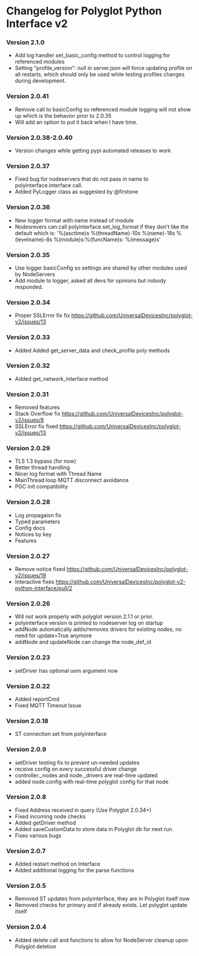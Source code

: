 # __Changelog for Polyglot Python Interface v2__

### Version 2.1.0
- Add log handler set_basic_config method to control logging for referenced modules
- Setting "profile_version": null
  in server.json will force updating profile on all restarts, which should only
  be used while testing profiles changes during development.

### Version 2.0.41
- Remove call to basicConfig so referenced module logging will not show up which
  is the behavior prior to 2.0.35
- Will add an option to put it back when I have time.

### Version 2.0.38-2.0.40
- Version changes while getting pypi automated releases to work

### Version 2.0.37
- Fixed bug for nodeservers that do not pass in name to polyinterface.Interface call.
- Added PyLogger class as suggested by @firstone

### Version 2.0.36
- New logger format with name instead of module
- Nodesrevers can call polyinterface.set_log_format if they don't like the default which is:
  '%(asctime)s %(threadName)-10s %(name)-18s %(levelname)-8s %(module)s:%(funcName)s: %(message)s'

### Version 2.0.35
- Use logger basicConfig so settings are shared by other modules used by NodeServers
- Add module to logger, asked all devs for opinions but nobody responded.

### Version 2.0.34
* Proper SSLError fix fix https://github.com/UniversalDevicesInc/polyglot-v2/issues/13

### Version 2.0.33
* Added Added get_server_data and check_profile poly methods

### Version 2.0.32
* Added get_network_interface method

### Version 2.0.31
* Removed features
* Stack Overflow fix https://github.com/UniversalDevicesInc/polyglot-v2/issues/8
* SSLError fix fixed https://github.com/UniversalDevicesInc/polyglot-v2/issues/13

### Version 2.0.29
* TLS 1.3 bypass (for now)
* Better thread handling
* Nicer log format with Thread Name
* MainThread loop MQTT disconnect avoidance
* PGC init compatibility

### Version 2.0.28
* Log propagaion fix
* Typed parameters
* Config docs
* Notices by key
* Features

### Version 2.0.27
* Remove notice fixed https://github.com/UniversalDevicesInc/polyglot-v2/issues/19
* Interactive fixes https://github.com/UniversalDevicesInc/polyglot-v2-python-interface/pull/2

### Version 2.0.26
* Will not work properly with polyglot version 2.1.1 or prior.
* polyinterface version is printed to nodeserver log on startup
* addNode automatically adds/removes drivers for existing nodes, no need for update=True anymore
* addNode and updateNode can change the node_def_id

### Version 2.0.23
* setDriver has optional uom argument now

### Version 2.0.22
* Added reportCmd
* Fixed MQTT Timeout Issue

### Version 2.0.18
* ST connection set from polyinterface

### Version 2.0.9
* setDriver testing fix to prevent un-needed updates
* receive config on every successful driver change
* controller.\_nodes and node.\_drivers are real-time updated
* added node.config with real-time polyglot config for that node

### Version 2.0.8
* Fixed Address received in query (Use Polyglot 2.0.34+)
* Fixed incoming node checks
* Added getDriver method
* Added saveCustomData to store data in Polyglot db for next run.
* Fixes various bugs

### Version 2.0.7
* Added restart method on Interface
* Added additional logging for the parse functions

### Version 2.0.5
* Removed ST updates from polyinterface, they are in Polyglot itself now
* Removed checks for primary and if already exists. Let polyglot update itself

### Version 2.0.4
* Added delete call and functions to allow for NodeServer cleanup upon Polyglot deletion
